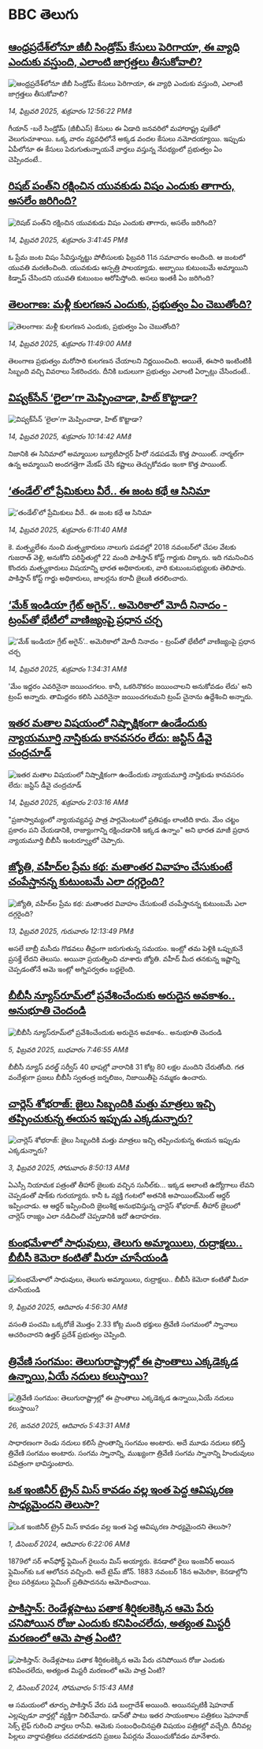 # BBC తెలుగు## [ఆంధ్రప్రదేశ్‌లోనూ జీబీ సిండ్రోమ్ కేసులు పెరిగాయా, ఈ వ్యాధి ఎందుకు వస్తుంది, ఎలాంటి జాగ్రత్తలు తీసుకోవాలి? ](https://www.bbc.com/telugu/articles/c07k3ygmdr0o?at_campaign=githubrss)![ఆంధ్రప్రదేశ్‌లోనూ జీబీ సిండ్రోమ్ కేసులు పెరిగాయా, ఈ వ్యాధి ఎందుకు వస్తుంది, ఎలాంటి జాగ్రత్తలు తీసుకోవాలి? ](https://ichef.bbci.co.uk/ace/standard/240/cpsprodpb/5529/live/b30cce00-ead1-11ef-bb86-5f3253e055e6.jpg)_14, ఫిబ్రవరి 2025, శుక్రవారం 12:56:22 PMకి_గీయాన్ -బరే సిండ్రోమ్ (జీబీఎస్‌) కేసులు ఈ ఏడాది జనవరిలో మహారాష్ట్ర పుణేలో వెలుగుచూశాయి.  ఒక్క వారం వ్యవధిలోనే అక్కడ వందల కేసులు నమోదయ్యాయి. ఇప్పుడు ఏపీలోనూ ఈ కేసులు పెరుగుతున్నాయనే వార్తలు వస్తున్న నేపథ్యంలో ప్రభుత్వం ఏం చెప్పిందంటే..## [రిషబ్ పంత్‌ని రక్షించిన యువకుడు విషం ఎందుకు తాగారు, అసలేం జరిగింది?](https://www.bbc.com/telugu/articles/cqx9n7np39jo?at_campaign=githubrss)![రిషబ్ పంత్‌ని రక్షించిన యువకుడు విషం ఎందుకు తాగారు, అసలేం జరిగింది?](https://ichef.bbci.co.uk/ace/standard/240/cpsprodpb/9aeb/live/005d67b0-eae0-11ef-a819-277e390a7a08.jpg)_14, ఫిబ్రవరి 2025, శుక్రవారం 3:41:45 PMకి_ఓ ప్రేమ జంట విషం సేవిస్తున్నట్టు పోలీసులకు ఫిబ్రవరి 11న సమాచారం అందింది. ఆ జంటలో యువతి మరణించింది. యువకుడు ఆస్పత్రి పాలయ్యాడు. అబ్బాయి కుటుంబమే అమ్మాయిని కిడ్నాప్ చేసిందని యువతి కుటుంబం ఆరోపిస్తోంది. అసలు ఇంతకీ ఏం జరిగింది?## [తెలంగాణ: మళ్లీ కులగణన ఎందుకు, ప్రభుత్వం ఏం చెబుతోంది?](https://www.bbc.com/telugu/articles/c4g715vqj6no?at_campaign=githubrss)![తెలంగాణ: మళ్లీ కులగణన ఎందుకు, ప్రభుత్వం ఏం చెబుతోంది?](https://ichef.bbci.co.uk/ace/standard/240/cpsprodpb/c3aa/live/11b6c9e0-eaca-11ef-869d-59d5dc42f7c7.jpg)_14, ఫిబ్రవరి 2025, శుక్రవారం 11:49:00 AMకి_తెలంగాణ ప్రభుత్వం మరోసారి కులగణన చేయాలని నిర్ణయించింది.   అయితే, ఈసారి ఇంటింటికీ సిబ్బంది వచ్చి వివరాలు సేకరించరు. దీనికి బదులుగా ప్రభుత్వం ఎలాంటి ఏర్పాట్లు చేసిందంటే..## [విష్వక్‌సేన్ ‘లైలా’గా మెప్పించాడా, హిట్ కొట్టాడా?](https://www.bbc.com/telugu/articles/cjdem8m0en5o?at_campaign=githubrss)![విష్వక్‌సేన్ ‘లైలా’గా మెప్పించాడా, హిట్ కొట్టాడా?](https://ichef.bbci.co.uk/ace/standard/240/cpsprodpb/4f70/live/657667d0-eaba-11ef-80bb-c173c17a1e53.jpg)_14, ఫిబ్రవరి 2025, శుక్రవారం 10:14:42 AMకి_నిజానికి ఈ సినిమాలో అమ్మాయిల బ్యూటీపార్ల‌ర్ హీరో న‌డ‌ప‌డ‌మే కొత్త పాయింట్‌. నార్మ‌ల్‌గా ఉన్న అమ్మాయిని అంద‌గ‌త్తెగా మేక‌ప్ చేసి క‌ష్టాలు తెచ్చుకోవ‌డం ఇంకా కొత్త పాయింట్‌.## [‘తండేల్’లో ప్రేమికులు వీరే.. ఈ జంట కథే ఆ సినిమా](https://www.bbc.com/telugu/articles/c4gx1xenyn5o?at_campaign=githubrss)![‘తండేల్’లో ప్రేమికులు వీరే.. ఈ జంట కథే ఆ సినిమా](https://ichef.bbci.co.uk/ace/standard/240/cpsprodpb/3360/live/a599c0a0-ea8d-11ef-ba82-b3baa033792f.jpg)_14, ఫిబ్రవరి 2025, శుక్రవారం 6:11:40 AMకి_కె. మత్స్యలేశం నుంచి మత్స్యకారులు నాలుగు పడవల్లో 2018 నవంబర్‌లో చేపల వేటకు గుజరాత్ వెళ్లి, అనుకోని పరిస్థితుల్లో 22 మంది పాకిస్తాన్ కోస్ట్ గార్డుకు చిక్కారు. ఇది గమనించిన కొందరు మత్స్యకారులు విషయాన్ని భారత అధికారులకు, వారి కుటుంబసభ్యులకు తెలిపారు. పాకిస్తాన్ కోస్ట్ గార్డు అధికారులు, జాలర్లను కరాచీ జైలుకి తరలించారు.## [‘మేక్ ఇండియా గ్రేట్ అగైన్’.. అమెరికాలో మోదీ నినాదం - ట్రంప్‌తో భేటీలో వాణిజ్యంపై ప్రధాన చర్చ](https://www.bbc.com/telugu/articles/ckgx7kj01kdo?at_campaign=githubrss)![‘మేక్ ఇండియా గ్రేట్ అగైన్’.. అమెరికాలో మోదీ నినాదం - ట్రంప్‌తో భేటీలో వాణిజ్యంపై ప్రధాన చర్చ](https://ichef.bbci.co.uk/ace/standard/240/cpsprodpb/32bd/live/f04e0bc0-ea73-11ef-b108-8533d8e3c7f0.jpg)_14, ఫిబ్రవరి 2025, శుక్రవారం 1:34:31 AMకి_'మేం ఇద్దరం ఎవరినైనా జయించగలం. కానీ, ఒకరినొకరం జయించాలని అనుకోవడం లేదు' అని ట్రంప్ అన్నారు. తామిద్దరం కలిసి ఎవరినైనా జయించగలమని ట్రంప్ చైనాను ఉద్దేశించి అన్నారు.## [ఇతర మతాల విషయంలో నిష్పాక్షికంగా ఉండేందుకు న్యాయమూర్తి నాస్తికుడు కానవసరం లేదు: జస్టిస్ డీవై చంద్రచూడ్](https://www.bbc.com/telugu/articles/cpwxgxdwkpro?at_campaign=githubrss)![ఇతర మతాల విషయంలో నిష్పాక్షికంగా ఉండేందుకు న్యాయమూర్తి నాస్తికుడు కానవసరం లేదు: జస్టిస్ డీవై చంద్రచూడ్](https://ichef.bbci.co.uk/ace/standard/240/cpsprodpb/28cb/live/b88be780-ea04-11ef-a819-277e390a7a08.png)_14, ఫిబ్రవరి 2025, శుక్రవారం 2:03:16 AMకి_"ప్రజాస్వామ్యంలో న్యాయవ్యవస్థ పాత్ర పార్లమెంటులో ప్రతిపక్షం లాంటిది కాదు. మేం చట్టం ప్రకారం పని చేయడానికి, రాజ్యాంగాన్ని రక్షించడానికి ఇక్కడ ఉన్నాం" అని భారత మాజీ ప్రధాన న్యాయమూర్తి బీబీసీ ఇంటర్వ్యూలో చెప్పారు.## [జ్యోతి, వహీద్‌ల ప్రేమ కథ: మతాంతర వివాహం చేసుకుంటే చంపేస్తానన్న కుటుంబమే ఎలా దగ్గరైంది? ](https://www.bbc.com/telugu/articles/c1lv34349y2o?at_campaign=githubrss)![జ్యోతి, వహీద్‌ల ప్రేమ కథ: మతాంతర వివాహం చేసుకుంటే చంపేస్తానన్న కుటుంబమే ఎలా దగ్గరైంది? ](https://ichef.bbci.co.uk/ace/standard/240/cpsprodpb/44ca/live/a3d82070-e9fe-11ef-bcac-87abe8b9d53e.jpg)_13, ఫిబ్రవరి 2025, గురువారం 12:13:49 PMకి_అసలే బాబ్రీ మసీదు గొడవలు తీవ్రంగా జరుగుతున్న సమయం.  ఇంట్లో తమ పెళ్లికి ఒప్పుకునే ప్రసక్తే లేదని తెలుసు. అయినా ప్రయత్నించి చూశారు జ్యోతి. వహీద్ మీద తనకున్న ఇష్టాన్ని చెప్పడంతోనే ఆమె ఇంట్లో అగ్నిపర్వతం బద్దలైంది.## [బీబీసీ న్యూస్‌రూమ్‌‌లో ప్రవేశించేందుకు అరుదైన అవకాశం.. అనుభూతి చెందండి](https://www.bbc.com/telugu/articles/cn4x9r7ndzwo?at_campaign=githubrss)![బీబీసీ న్యూస్‌రూమ్‌‌లో ప్రవేశించేందుకు అరుదైన అవకాశం.. అనుభూతి చెందండి](https://ichef.bbci.co.uk/ace/standard/240/cpsprodpb/8c29/live/a39c2f00-d23b-11ef-94cb-5f844ceb9e30.png)_5, ఫిబ్రవరి 2025, బుధవారం 7:46:55 AMకి_బీబీసీ న్యూస్ వరల్డ్ సర్వీస్ 40 భాషల్లో వారానికి 31 కోట్ల 80 లక్షల మందిని చేరుతోంది. 
గత వందేళ్లుగా ప్రజలు బీబీసీ స్వతంత్ర జర్నలిజం, నిజాయితీపై నమ్మకం ఉంచారు.## [చార్లెస్ శోభరాజ్: జైలు సిబ్బందికి మత్తు మాత్రలు ఇచ్చి తప్పించుకున్న ఈయన ఇప్పుడు ఎక్కడున్నారు? ](https://www.bbc.com/telugu/articles/clyn5959g6go?at_campaign=githubrss)![చార్లెస్ శోభరాజ్: జైలు సిబ్బందికి మత్తు మాత్రలు ఇచ్చి తప్పించుకున్న ఈయన ఇప్పుడు ఎక్కడున్నారు? ](https://ichef.bbci.co.uk/ace/standard/240/cpsprodpb/2d9f/live/3fc41810-e16f-11ef-bd1b-d536627785f2.jpg)_3, ఫిబ్రవరి 2025, సోమవారం 8:50:13 AMకి_ఏఎస్సీ నియామక పత్రంతో తీహార్ జైలుకు వచ్చిన సునీల్‌కు... ఇక్కడ అలాంటి ఉద్యోగాలు లేవని చెప్పడంతో షాక్‌కు గురయ్యారు. కానీ ఓ వ్యక్తి గంటలో అతనికి అపాయింట్‌మెంట్  ఆర్డర్ ఇప్పించాడు. ఆ ఆర్డర్ ఇప్పించింది జైలుశిక్ష అనుభవిస్తున్న చార్లెస్ శోభరాజ్. తీహార్ జైలులో చార్లెస్ రాజ్యం ఎలా నడిచిందో చెప్పడానికి ఇదో ఉదాహరణ.## [కుంభమేళాలో సాధువులు, తెలుగు అమ్మాయిలు, రుద్రాక్షలు.. బీబీసీ కెమెరా కంటితో మీరూ చూసేయండి](https://www.bbc.com/telugu/articles/c0jny6pw07jo?at_campaign=githubrss)![కుంభమేళాలో సాధువులు, తెలుగు అమ్మాయిలు, రుద్రాక్షలు.. బీబీసీ కెమెరా కంటితో మీరూ చూసేయండి](https://ichef.bbci.co.uk/ace/standard/240/cpsprodpb/19fa/live/b3a6ed10-e69d-11ef-a819-277e390a7a08.jpg)_9, ఫిబ్రవరి 2025, ఆదివారం 4:56:30 AMకి_వసంతి పంచమి ఒక్కరోజే మొత్తం 2.33 కోట్ల మంది భక్తులు త్రివేణి సంగమంలో స్నానాలు ఆచరించారని ఉత్తర్ ప్రదేశ్ ప్రభుత్వం చెప్పింది.## [త్రివేణి సంగమం: తెలుగురాష్ట్రాల్లో ఈ ప్రాంతాలు ఎక్కడెక్కడ ఉన్నాయి,ఏయే నదులు కలుస్తాయి? ](https://www.bbc.com/telugu/articles/cz7elrr17jeo?at_campaign=githubrss)![త్రివేణి సంగమం: తెలుగురాష్ట్రాల్లో ఈ ప్రాంతాలు ఎక్కడెక్కడ ఉన్నాయి,ఏయే నదులు కలుస్తాయి? ](https://ichef.bbci.co.uk/ace/standard/240/cpsprodpb/9dad/live/7f50e780-da42-11ef-a37f-eba91255dc3d.jpg)_26, జనవరి 2025, ఆదివారం 5:43:31 AMకి_సాధారణంగా రెండు నదులు కలిసే ప్రాంతాన్ని సంగమం అంటారు. అదే మూడు నదులు కలిస్తే త్రివేణి సంగమం అంటారు. సంగమ స్నానాన్ని, ముఖ్యంగా త్రివేణి సంగమ స్నానాన్ని హిందువులు పవిత్రంగా భావిస్తుంటారు.## [ఒక ఇంజినీర్ ట్రైన్ మిస్ కావడం వల్ల ఇంత పెద్ద ఆవిష్కరణ సాధ్యమైందని తెలుసా?](https://www.bbc.com/telugu/articles/c774y4mdrgdo?at_campaign=githubrss)![ఒక ఇంజినీర్ ట్రైన్ మిస్ కావడం వల్ల ఇంత పెద్ద ఆవిష్కరణ సాధ్యమైందని తెలుసా?](https://ichef.bbci.co.uk/ace/standard/240/cpsprodpb/d07c/live/d2f92490-ab19-11ef-8264-5f9791599833.jpg)_1, డిసెంబర్ 2024, ఆదివారం 6:22:06 AMకి_1879లో సర్ శాన్‌ఫోర్డ్ ఫ్లెమింగ్ రైలును మిస్ అయ్యారు. కెనడాలో రైలు ఇంజనీర్ అయిన ఫ్లెమింగ్‌కు ఒక ఆలోచన వచ్చింది. అదే టైమ్ జోన్‌. 
1883 నవంబర్ 18న అమెరికా, కెనడాల్లోని రైలు పరిశ్రమలు ఫ్లెమింగ్ ప్రతిపాదనను ఆమోదించాయి.## [పాకిస్తాన్: రెండేళ్లపాటు పతాక శీర్షికలకెక్కిన ఆమె పేరు  చనిపోయిన రోజు ఎందుకు కనిపించలేదు,  అత్యంత మిస్టరీ మరణంలో ఆమె పాత్ర ఏంటి? ](https://www.bbc.com/telugu/articles/c33dnv8l5yro?at_campaign=githubrss)![పాకిస్తాన్: రెండేళ్లపాటు పతాక శీర్షికలకెక్కిన ఆమె పేరు  చనిపోయిన రోజు ఎందుకు కనిపించలేదు,  అత్యంత మిస్టరీ మరణంలో ఆమె పాత్ర ఏంటి? ](https://ichef.bbci.co.uk/ace/standard/240/cpsprodpb/62a1/live/cea16000-aff7-11ef-bdf5-b7cb2fa86e10.png)_2, డిసెంబర్ 2024, సోమవారం 5:15:43 AMకి_ఆ సమయంలో తూర్పు పాకిస్తాన్ వేరు పడి బంగ్లాదేశ్ అయింది. అయినప్పటికీ షెహనాజ్ ఎల్లప్పుడూ వార్తల్లో వ్యక్తిగా నిలిచేవారు. డాన్‌తో పాటు ఇతర సాయంకాలం పత్రికలు షెహనాజ్ సెక్స్ లైఫ్ గురించి వార్తలు రాసేవి. ఆమెకు సంబంధించినప్రతి విషయం పత్రికల్లో వచ్చేది. దీనివల్ల పిల్లలు వార్తాపత్రికలు చదవకూడదని ప్రజలు పేపర్లను వేయించుకోవడం మానేశారు.